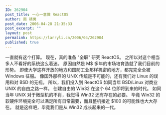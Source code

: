 ```yaml
---
ID: 262904
post_title: 一心一意做 ReactOS
author: 南 靖男
post_date: 2006-04-28 21:35:33
post_excerpt: ""
layout: post
permalink: https://larryli.cn/2006/04/262904
published: true
---
```

一直就有这个打算。
现在，真的准备 "全职" 研究 ReactOS。
之所以对这个相当多人不看好的系统这么着迷。
原因自然是 M$ 多年的市场培育造就了我们目前的形势。
即使大学这样开放的地方和国防工业那样机密的地方，都完完全全被 Windows 征服。
像国外那样的 UNIX 传统是不可能的，还有我们对 Linux 的误用和对 BSD 的无视。
所以，我们投入到 ReactOS 如同当年 BSD/Linux 对商业 UNIX 的自由之路一样。
创建自由的 Win32 在这个 64 位即将到来的时代。
如同当年 UNIX 对于微型机的不肖，我觉得 Win32 还有存在的必要。
毕竟 Win32 的软硬件环境完全可以满足所有日常需要，而且整机接近 $100 的可能性也大大存在。
就是这样吧，毕竟我们是从 Win32 成长起来的一代。